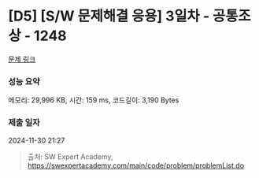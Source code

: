 # [D5] [S/W 문제해결 응용] 3일차 - 공통조상 - 1248 

[문제 링크](https://swexpertacademy.com/main/code/problem/problemDetail.do?contestProbId=AV15PTkqAPYCFAYD) 

### 성능 요약

메모리: 29,996 KB, 시간: 159 ms, 코드길이: 3,190 Bytes

### 제출 일자

2024-11-30 21:27



> 출처: SW Expert Academy, https://swexpertacademy.com/main/code/problem/problemList.do
